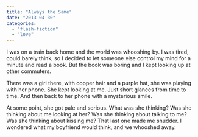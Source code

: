```yaml
---
title: "Always the Same"
date: "2013-04-30"
categories: 
  - "flash-fiction"
  - "love"
---
```


I was on a train back home and the world was whooshing by. I was tired, could barely think, so I decided to let someone else control my mind for a minute and read a book. But the book was boring and I kept looking up at other commuters.

There was a girl there, with copper hair and a purple hat, she was playing with her phone. She kept looking at me. Just short glances from time to time. And then back to her phone with a mysterious smile.

At some point, she got pale and serious. What was she thinking? Was she thinking about me looking at her? Was she thinking about talking to me? Was she thinking about kissing me? That last one made me shudder. I wondered what my boyfriend would think, and we whooshed away.
